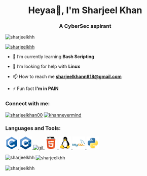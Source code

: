 <h1 align="center">Heyaa🤠, I'm Sharjeel Khan</h1>
<h3 align="center">A CyberSec aspirant</h3>

<p align="left"> <img src="https://komarev.com/ghpvc/?username=sharjeelkhh&label=Profile%20views&color=0e75b6&style=flat" alt="sharjeelkhh" /> </p>

<p align="left"> <a href="https://github.com/ryo-ma/github-profile-trophy"><img src="https://github-profile-trophy.vercel.app/?username=sharjeelkhh" alt="sharjeelkhh" /></a> </p>

- 🌱 I’m currently learning **Bash Scripting**

- 🤝 I’m looking for help with **Linux**

- 📫 How to reach me **sharjeelkhann818@gmail.com**

- ⚡ Fun fact **I'm in PAIN**

<h3 align="left">Connect with me:</h3>
<p align="left">
<a href="https://linkedin.com/in/sharjeelkhan00" target="blank"><img align="center" src="https://raw.githubusercontent.com/rahuldkjain/github-profile-readme-generator/master/src/images/icons/Social/linked-in-alt.svg" alt="sharjeelkhan00" height="30" width="40" /></a>
<a href="https://instagram.com/khannevermind" target="blank"><img align="center" src="https://raw.githubusercontent.com/rahuldkjain/github-profile-readme-generator/master/src/images/icons/Social/instagram.svg" alt="khannevermind" height="30" width="40" /></a>
</p>

<h3 align="left">Languages and Tools:</h3>
<p align="left"> <a href="https://www.cprogramming.com/" target="_blank" rel="noreferrer"> <img src="https://raw.githubusercontent.com/devicons/devicon/master/icons/c/c-original.svg" alt="c" width="40" height="40"/> </a> <a href="https://www.w3schools.com/cpp/" target="_blank" rel="noreferrer"> <img src="https://raw.githubusercontent.com/devicons/devicon/master/icons/cplusplus/cplusplus-original.svg" alt="cplusplus" width="40" height="40"/> </a> <a href="https://git-scm.com/" target="_blank" rel="noreferrer"> <img src="https://www.vectorlogo.zone/logos/git-scm/git-scm-icon.svg" alt="git" width="40" height="40"/> </a> <a href="https://www.w3.org/html/" target="_blank" rel="noreferrer"> <img src="https://raw.githubusercontent.com/devicons/devicon/master/icons/html5/html5-original-wordmark.svg" alt="html5" width="40" height="40"/> </a> <a href="https://www.linux.org/" target="_blank" rel="noreferrer"> <img src="https://raw.githubusercontent.com/devicons/devicon/master/icons/linux/linux-original.svg" alt="linux" width="40" height="40"/> </a> <a href="https://www.mysql.com/" target="_blank" rel="noreferrer"> <img src="https://raw.githubusercontent.com/devicons/devicon/master/icons/mysql/mysql-original-wordmark.svg" alt="mysql" width="40" height="40"/> </a> <a href="https://www.python.org" target="_blank" rel="noreferrer"> <img src="https://raw.githubusercontent.com/devicons/devicon/master/icons/python/python-original.svg" alt="python" width="40" height="40"/> </a> </p>

<p><img align="left" src="https://github-readme-stats.vercel.app/api/top-langs?username=sharjeelkhh&show_icons=true&locale=en&layout=compact" alt="sharjeelkhh" /></p>

<p>&nbsp;<img align="center" src="https://github-readme-stats.vercel.app/api?username=sharjeelkhh&show_icons=true&locale=en" alt="sharjeelkhh" /></p>

<p><img align="center" src="https://github-readme-streak-stats.herokuapp.com/?user=sharjeelkhh&" alt="sharjeelkhh" /></p>
